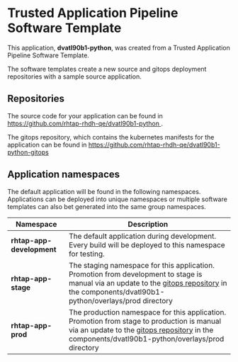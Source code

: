 # Trusted Application Pipeline Software Template

This application, **dvatl90b1-python**, was created from a Trusted Application Pipeline Software Template.

The software templates create a new source and gitops deployment repositories with a sample source application. 

## Repositories

The source code for your application can be found in [https://github.com/rhtap-rhdh-qe/dvatl90b1-python ](https://github.com/rhtap-rhdh-qe/dvatl90b1-python ).
 
The gitops repository, which contains the kubernetes manifests for the application can be found in 
[https://github.com/rhtap-rhdh-qe/dvatl90b1-python-gitops ](https://github.com/rhtap-rhdh-qe/dvatl90b1-python-gitops ) 

## Application namespaces 

The default application will be found in the following namespaces. Applications can be deployed into unique namespaces or multiple software templates can also bet generated into the same group namespaces.  

|  Namespace   |  Description   |  
| -------- | -------- |   
| **rhtap-app-development** | The default application during development. Every build will be deployed to this namespace for testing. | 
| **rhtap-app-stage** | The staging namespace for this application. Promotion from development to stage is manual via an update to the [gitops repository](https://github.com/rhtap-rhdh-qe/dvatl90b1-python-gitops ) in the components/dvatl90b1-python/overlays/prod directory |  
| **rhtap-app-prod** | The production namespace for this application. Promotion from stage to production is manual via an update to the [gitops repository](https://github.com/rhtap-rhdh-qe/dvatl90b1-python-gitops ) in the components/dvatl90b1-python/overlays/prod directory | 
